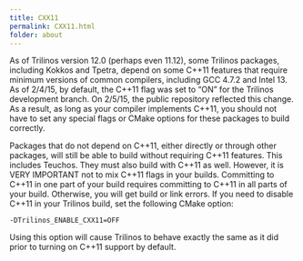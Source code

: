 ```yaml
---
title: CXX11
permalink: CXX11.html
folder: about
---
```


As of Trilinos version 12.0 (perhaps even 11.12), some Trilinos packages, including Kokkos and Tpetra, depend on some C++11 features that require minimum versions of common compilers, including GCC 4.7.2 and Intel 13\. As of 2/4/15, by default, the C++11 flag was set to “ON” for the Trilinos development branch. On 2/5/15, the public repository reflected this change. As a result, as long as your compiler implements C++11, you should not have to set any special flags or CMake options for these packages to build correctly.

Packages that do not depend on C++11, either directly or through other packages, will still be able to build without requiring C++11 features. This includes Teuchos. They must also build with C++11 as well. However, it is VERY IMPORTANT not to mix C++11 flags in your builds. Committing to C++11 in one part of your build requires committing to C++11 in all parts of your build. Otherwise, you will get build or link errors. If you need to disable C++11 in your Trilinos build, set the following CMake option:

`-DTrilinos_ENABLE_CXX11=OFF`

Using this option will cause Trilinos to behave exactly the same as it did prior to turning on C++11 support by default.
